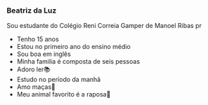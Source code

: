 ### Beatriz da Luz
Sou estudante do Colégio Reni Correia Gamper de Manoel Ribas pr

- Tenho 15 anos
- Estou no primeiro ano do ensino médio
- Sou boa em inglês
- Minha familia é composta de seis pessoas
- Adoro ler📚
- Estudo no período da manhã
- Amo maças🍎
- Meu animal favorito é a raposa🦊

